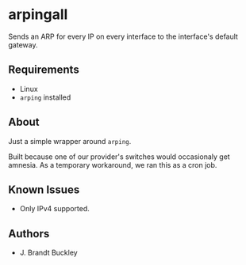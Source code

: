 # arpingall

Sends an ARP for every IP on every interface to the interface's default gateway.


## Requirements

- Linux
- `arping` installed


## About

Just a simple wrapper around `arping`.

Built because one of our provider's switches would occasionaly get amnesia.  As a temporary workaround, we ran this as a cron job.


## Known Issues

- Only IPv4 supported.


## Authors

- J. Brandt Buckley
